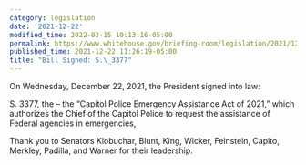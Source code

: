 ```yaml
---
category: legislation
date: '2021-12-22'
modified_time: 2022-03-15 10:13:16-05:00
permalink: https://www.whitehouse.gov/briefing-room/legislation/2021/12/22/bill-signed-s-3377/
published_time: 2021-12-22 11:26:19-05:00
title: "Bill Signed: S.\_3377"
---
```

 
On Wednesday, December 22, 2021, the President signed into law:  
  
S. 3377, the – the “Capitol Police Emergency Assistance Act of 2021,”
which authorizes the Chief of the Capitol Police to request the
assistance of Federal agencies in emergencies,  
  
Thank you to Senators Klobuchar, Blunt, King, Wicker, Feinstein, Capito,
Merkley, Padilla, and Warner for their leadership.
